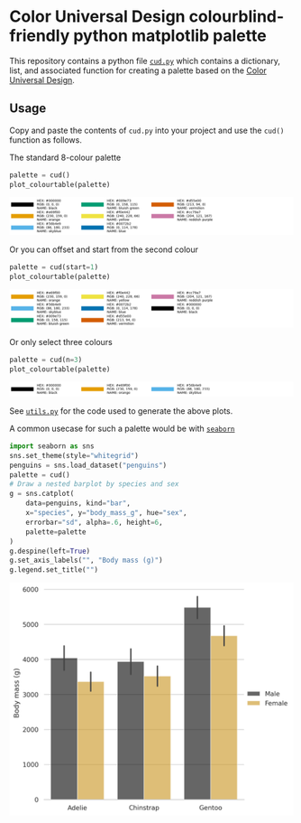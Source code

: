 # Color Universal Design colourblind-friendly python matplotlib palette

This repository contains a python file [`cud.py`](./cud.py) which contains a dictionary, list, and associated function for creating a palette based on the [Color Universal Design][cud].

## Usage

Copy and paste the contents of `cud.py` into your project and use the `cud()` function as follows.

The standard 8-colour palette

```python
palette = cud()
plot_colourtable(palette)
```

![standard palette](./imgs/standard.png)

Or you can offset and start from the second colour

```python
palette = cud(start=1)
plot_colourtable(palette)
```

![offset palette](./imgs/offset.png)

Or only select three colours

```python
palette = cud(n=3)
plot_colourtable(palette)
```

![three palette](./imgs/three.png)

See [`utils.py`](./utils.py) for the code used to generate the above plots.

A common usecase for such a palette would be with [`seaborn`][seaborn]

```python
import seaborn as sns
sns.set_theme(style="whitegrid")
penguins = sns.load_dataset("penguins")
palette = cud()
# Draw a nested barplot by species and sex
g = sns.catplot(
    data=penguins, kind="bar",
    x="species", y="body_mass_g", hue="sex",
    errorbar="sd", alpha=.6, height=6,
    palette=palette
)
g.despine(left=True)
g.set_axis_labels("", "Body mass (g)")
g.legend.set_title("")
```

![seaborn palette](./imgs/seaborn.png)

[cud]: https://jfly.uni-koeln.de/color/
[seaborn]:https://seaborn.pydata.org

